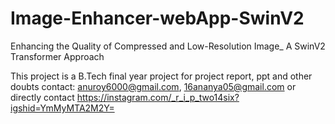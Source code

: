# Image-Enhancer-webApp-SwinV2
Enhancing the Quality of Compressed and Low-Resolution Image_ A SwinV2 Transformer Approach


This project is a B.Tech final year project
for project report, ppt and other doubts contact:
anuroy6000@gmail.com, 16ananya05@gmail.com or directly contact https://instagram.com/_r_i_p_two14six?igshid=YmMyMTA2M2Y=

